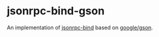 # jsonrpc-bind-gson
An implementation of [jsonrpc-bind](https://github.com/jinahya/jsonrpc-bind) based on [google/gson](https://github.com/google/gson).